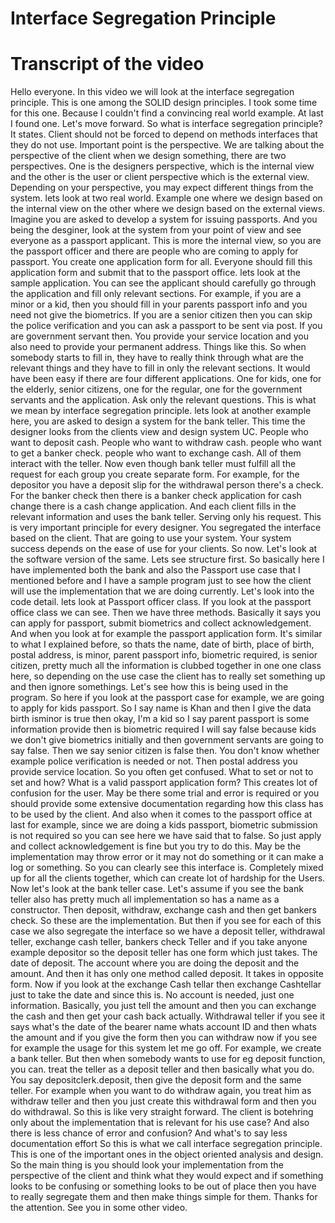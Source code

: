 # Interface Segregation Principle

# Transcript of the video

Hello everyone.
In this video we will look at the interface segregation principle.
This is one among the SOLID design principles.
I took some time for this one.
Because I couldn't find a convincing real world example. At last I found one.
Let's move forward.
So what is interface segregation principle?
It states.
Client should not be forced to depend on methods interfaces that they do not use.
Important point is the perspective.
We are talking about the perspective of the client when we design something, there are two perspectives.
One is the designers perspective, which is the internal view and the other is the user or client perspective which is the external view.
Depending on your perspective, you may expect different things from the system.
lets look at two real world. Example one where we design based on the internal view on the other where we design based on the external views.
Imagine you are asked to develop a system for issuing passports.
And you being the desginer, look at the system from your point of view and see everyone as a passport applicant. This is more the internal view, so you are the passport officer and there are people who are coming to apply for passport.
You create one application form for all.
Everyone should fill this application form and submit that to the passport office.
lets look at the sample application.
You can see the applicant should carefully go through the application and fill only relevant sections. For example, if you are a minor or a kid, then you should fill in your parents passport info and you need not give the biometrics. If you are a senior citizen then you can skip the police verification and you can ask a passport to be sent via post. If you are government servant then.
You provide your service location and you also need to provide your permanent address. Things like this.
So when somebody starts to fill in, they have to really think through what are the relevant things and they have to fill in only the relevant sections.
It would have been easy if there are four different applications.
One for kids, one for the elderly, senior citizens, one for the regular, one for the government servants and the application. Ask only the relevant questions.
This is what we mean by interface segregation principle.
lets look at another example here, you are asked to design a system for the bank teller. This time the designer looks from the clients view and design system UC.
People who want to deposit cash.
People who want to withdraw cash. 
people who want to get a banker check. 
people who want to exchange cash.
All of them interact with the teller.
Now even though bank teller must fulfill all the request for each group you create separate form. For example, for the depositor you have a deposit slip for the withdrawal person there's a check.
For the banker check then there is a banker check application for cash change there is a cash change application.
And each client fills in the relevant information and uses the bank teller.
Serving only his request.
This is very important principle for every designer.
You segregated the interface based on the client.
That are going to use your system.
Your system success depends on the ease of use for your clients.
So now.
Let's look at the software version of the same.
Lets see structure first.
So basically here I have implemented both the bank and also the Passport use case that I mentioned before and I have a sample program just to see how the client will use the implementation that we are doing currently.
Let's look into the code detail. lets look at Passport officer class. If you look at the passport office class we can see.
Then we have three methods. Basically it says you can apply for passport, submit biometrics and collect acknowledgement.
And when you look at for example the passport application form.
It's similar to what I explained before, so thats the name, date of birth, place of birth, postal address, is minor, parent passport info, biometric required, is senior citizen, pretty much all the information is clubbed together in one one class here, so depending on the use case the client has to really set something up and then ignore somethings.
Let's see how this is being used in the program. So here if you look at the passport case for example, we are going to apply for kids passport.
So I say name is Khan and then I give the data birth isminor is true then okay, I'm a kid so I say parent passport is some information provide then is biometric required I will say false because kids we don't give biometrics initially and then government servants are going to say false. Then we say senior citizen is false then.
You don't know whether example police verification is needed or not. Then postal address you provide service location. So you often get confused.
What to set or not to set and how? What is a valid passport application form? This creates lot of confusion for the user. May be there some trial and error is required or you should provide some extensive documentation regarding how this class has to be used by the client.
And also when it comes to the passport office at last for example, since we are doing a kids passport, biometric submission is not required so you can see here we have said that to false. So just apply and collect acknowledgement is fine but you try to do this. May be the implementation may throw error or it may not do something or it can make a log or something. So you can clearly see this interface is.
Completely mixed up for all the clients together, which can create lot of hardship for the Users.
Now let's look at the bank teller case.
Let's assume if you see the bank teller also has pretty much all implementation so has a name as a constructor. Then deposit, withdraw, exchange cash and then get bankers check. So these are the implementation. But then if you see for each of this case we also segregate the interface so we have a deposit teller, withdrawal teller, exchange cash teller, bankers check Teller and if you take anyone example depositor so the deposit teller has one form which just takes.
The date of deposit. The account where you are doing the deposit and the amount.
And then it has only one method called deposit. It takes in opposite form.
Now if you look at the exchange Cash tellar then exchange Cashtellar just to take the date and since this is.
No account is needed, just one information. Basically, you just tell the amount and then you can exchange the cash and then get your cash back actually.
Withdrawal teller if you see it says what's the date of the bearer name whats account ID and then whats the amount and if you give the form then you can withdraw 
now if you see for example the usage for this system let me go off.
For example, we create a bank teller.
But then when somebody wants to use for eg deposit function, you can.
treat the teller as a deposit teller and then basically what you do. You say depositclerk.deposit, then give the deposit form and the same teller. For example when you want to do withdraw again, you treat him as withdraw teller and then you just create this withdrawal form and then you do withdrawal. So this is like very straight forward. The client is botehring only about the implementation that is relevant for his use case? And also there is less chance of error and confusion? And what's to say less documentation effort So this is what we call interface segregation principle. This is one of the important ones in the object oriented analysis and design. So the main thing is you should look your implementation from the perspective of the client and think what they would expect and if something looks to be confusing or something looks to be out of place then you have to really segregate them and then make things simple for them.
Thanks for the attention. See you in some other video.